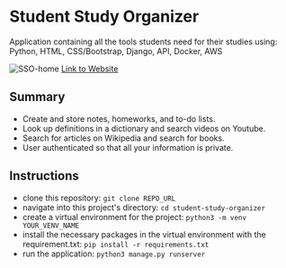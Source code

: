 # Student Study Organizer
Application containing all the tools students need for their studies using: Python, HTML, CSS/Bootstrap, Django, API, Docker, AWS



![SSO-home](https://user-images.githubusercontent.com/86211541/191297458-0d37f343-5e21-4a25-93fa-35f99c41ad9e.png)
<a href="http://ec2-44-204-73-179.compute-1.amazonaws.com" target="_blank">Link to Website</a>




## Summary
- Create and store notes, homeworks, and to-do lists. 
- Look up definitions in a dictionary and search videos on Youtube.
- Search for articles on Wikipedia and search for books.
- User authenticated so that all your information is private. 

## Instructions
- clone this repository: `git clone REPO_URL`
- navigate into this project's directory: `cd student-study-organizer`
- create a virtual environment for the project: `python3 -m venv YOUR_VENV_NAME`
- install the necessary packages in the virtual environment with the requirement.txt: `pip install -r requirements.txt`
- run the application: `python3 manage.py runserver`
